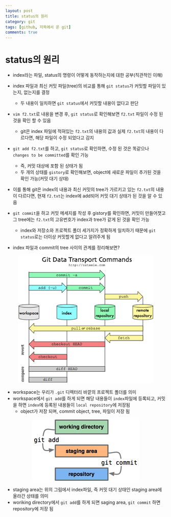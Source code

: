 ```yaml
---
layout: post
title: status의 원리
category: git
tags: [github, 지옥에서 온 git]
comments: true
---
```


# status의 원리
- index라는 파일, status의 명령이 어떻게 동작하는지에 대한 공부(직관적인 이해)

- index 파일과 최신 커밋 파일(tree)의 비교를 통해 `git status`가 커밋할 파일이 있는지, 없는지를 결정
  - 두 내용이 일치하면 `git status`에서 커밋할 내용이 없다고 판단
- `vim f2.txt`로 내용을 변경 후, `git status`로 확인해보면 `f2.txt` 파일이 수정 된 것을 확인 할 수 있음
  - git은 index 파일에 적혀있는 `f2.txt`의 내용의 값과 실제 `f2.txt`의 내용이 다르다면, 해당 파일이 수정 되었다고 감지
- `git add f2.txt`를 하고, `git status`로 확인하면, 수정 된 것은 똑같으나 `changes to be committed`를 확인 가능
  - 즉, 커밋 대상에 포함 된 상태가 됨
  - 두 개의 상태를 `gistory`로 확인해보면, object에 새로운 파일이 추가된 것을 확인 가능(커밋 대기 상태)
- 이를 통해 git은 index의 내용과 최신 커밋의 tree가 가르키고 있는 `f2.txt`의 내용이 다르다면, 현재 `f2.txt`는 index에 add되어 커밋 대기 상태가 된 것을 알 수 있음
- `git commit`을 하고 커밋 메세지를 작성 후 gistory를 확인하면, 커밋이 만들어졋고 그 tree에는 `f2.txt`의 고유번호가 index과 tree가 같게 된 것을 확인 가능
  - index와 저장소와 프로젝트 폴더 세가지가 정확하게 일치하기 때문에 `git status`로는 더이상 커밋할게 없다고 알려주게 됨

- index 파일과 commit의 tree 사이의 관계를 정리해보면?

<center>
<figure>
<img src="/assets/post_img/git/2019-02-19-190219_github_study/fig1.png" alt="views">
</figure>
</center>

- workspace는 우리가 `.git` 디렉터리 바깥의 프로젝트 폴더를 의미
- workspace에서 `git add`를 하게 되면 해당 내용들이 `index`파일에 등록되고, 커밋을 하면 `index`에 등록된 내용들이 `local repository`에 저장됨
  - object가 저장 되며, commit object, tree, 파일이 저장 됨

<center>
<figure>
<img src="/assets/post_img/git/2019-02-19-190219_github_study/fig2.png" alt="views">
</figure>
</center>

- staging area는 위의 그림에서 index파일, 즉 커밋 대기 상태인 staging area에 올라간 상태를 의미
- woriking directory에서 `git add`를 하게 되면 saging area, `git commit` 하면 repository에 저장 됨

